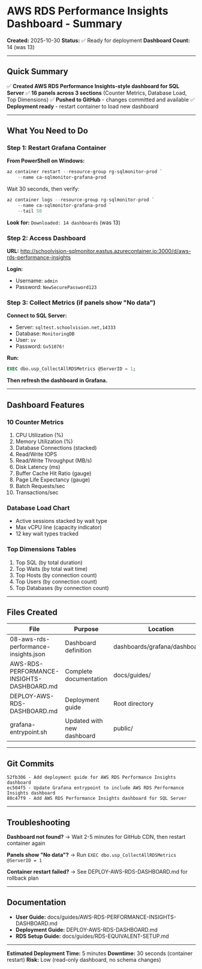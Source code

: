 # AWS RDS Performance Insights Dashboard - Summary

**Created:** 2025-10-30
**Status:** ✅ Ready for deployment
**Dashboard Count:** 14 (was 13)

---

## Quick Summary

✅ **Created AWS RDS Performance Insights-style dashboard for SQL Server**
✅ **16 panels across 3 sections** (Counter Metrics, Database Load, Top Dimensions)
✅ **Pushed to GitHub** - changes committed and available
✅ **Deployment ready** - restart container to load new dashboard

---

## What You Need to Do

### Step 1: Restart Grafana Container

**From PowerShell on Windows:**

```powershell
az container restart --resource-group rg-sqlmonitor-prod `
    --name ca-sqlmonitor-grafana-prod
```

Wait 30 seconds, then verify:

```powershell
az container logs --resource-group rg-sqlmonitor-prod `
    --name ca-sqlmonitor-grafana-prod `
    --tail 50
```

**Look for:** `Downloaded: 14 dashboards` (was 13)

### Step 2: Access Dashboard

**URL:** http://schoolvision-sqlmonitor.eastus.azurecontainer.io:3000/d/aws-rds-performance-insights

**Login:**
- Username: `admin`
- Password: `NewSecurePassword123`

### Step 3: Collect Metrics (if panels show "No data")

**Connect to SQL Server:**
- Server: `sqltest.schoolvision.net,14333`
- Database: `MonitoringDB`
- User: `sv`
- Password: `Gv51076!`

**Run:**
```sql
EXEC dbo.usp_CollectAllRDSMetrics @ServerID = 1;
```

**Then refresh the dashboard in Grafana.**

---

## Dashboard Features

### 10 Counter Metrics
1. CPU Utilization (%)
2. Memory Utilization (%)
3. Database Connections (stacked)
4. Read/Write IOPS
5. Read/Write Throughput (MB/s)
6. Disk Latency (ms)
7. Buffer Cache Hit Ratio (gauge)
8. Page Life Expectancy (gauge)
9. Batch Requests/sec
10. Transactions/sec

### Database Load Chart
- Active sessions stacked by wait type
- Max vCPU line (capacity indicator)
- 12 key wait types tracked

### Top Dimensions Tables
1. Top SQL (by total duration)
2. Top Waits (by total wait time)
3. Top Hosts (by connection count)
4. Top Users (by connection count)
5. Top Databases (by connection count)

---

## Files Created

| File | Purpose | Location |
|------|---------|----------|
| 08-aws-rds-performance-insights.json | Dashboard definition | dashboards/grafana/dashboards/ |
| AWS-RDS-PERFORMANCE-INSIGHTS-DASHBOARD.md | Complete documentation | docs/guides/ |
| DEPLOY-AWS-RDS-DASHBOARD.md | Deployment guide | Root directory |
| grafana-entrypoint.sh | Updated with new dashboard | public/ |

---

## Git Commits

```
52fb306 - Add deployment guide for AWS RDS Performance Insights dashboard
ec504f5 - Update Grafana entrypoint to include AWS RDS Performance Insights dashboard
80c47f9 - Add AWS RDS Performance Insights dashboard for SQL Server
```

---

## Troubleshooting

**Dashboard not found?**
→ Wait 2-5 minutes for GitHub CDN, then restart container again

**Panels show "No data"?**
→ Run `EXEC dbo.usp_CollectAllRDSMetrics @ServerID = 1`

**Container restart failed?**
→ See DEPLOY-AWS-RDS-DASHBOARD.md for rollback plan

---

## Documentation

- **User Guide:** docs/guides/AWS-RDS-PERFORMANCE-INSIGHTS-DASHBOARD.md
- **Deployment Guide:** DEPLOY-AWS-RDS-DASHBOARD.md
- **RDS Setup Guide:** docs/guides/RDS-EQUIVALENT-SETUP.md

---

**Estimated Deployment Time:** 5 minutes
**Downtime:** 30 seconds (container restart)
**Risk:** Low (read-only dashboard, no schema changes)
